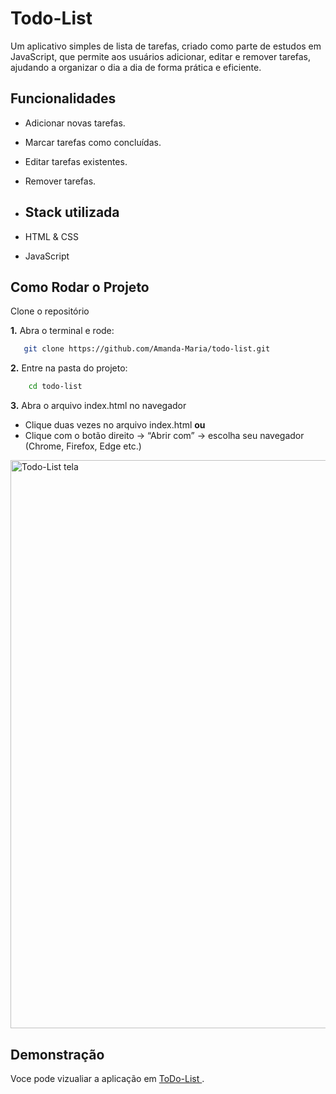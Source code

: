 # Todo-List
Um aplicativo simples de lista de tarefas, criado como parte de estudos em JavaScript, que permite aos usuários adicionar, editar e remover tarefas, ajudando a organizar o dia a dia de forma prática e eficiente.

## Funcionalidades

- Adicionar novas tarefas.
- Marcar tarefas como concluídas.
- Editar tarefas existentes.
- Remover tarefas.

- ## Stack utilizada

- HTML & CSS
- JavaScript

## Como Rodar o Projeto

Clone o repositório

**1.** Abra o terminal e rode:
```bash
   git clone https://github.com/Amanda-Maria/todo-list.git
```

**2.** Entre na pasta do projeto:

```bash
    cd todo-list
```

**3.** Abra o arquivo index.html no navegador
- Clique duas vezes no arquivo index.html
**ou**
- Clique com o botão direito → “Abrir com” → escolha seu navegador (Chrome, Firefox, Edge etc.)

<img width="1916" height="909" alt="Todo-List tela" src="https://github.com/user-attachments/assets/5a934a51-b588-44cf-aabf-51ffd3e4dcbf" />

## Demonstração
Voce pode vizualiar a aplicação em [ToDo-List ](https://amanda-maria.github.io/todo-list/).
